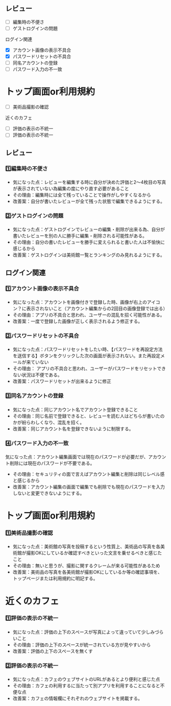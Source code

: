 
## レビュー
- [ ] 編集時の不便さ
- [ ] ゲストログインの問題

ログイン関連
- [x] アカウント画像の表示不具合
- [x] パスワードリセットの不具合
- [ ] 同名アカウントの登録
- [ ] パスワード入力の不一致

# トップ画面or利用規約
- [ ] 美術品撮影の確認

近くのカフェ
- [ ] 評価の表示の不統一
- [ ] 評価の表示の不統一

## レビュー
### 1️⃣編集時の不便さ
- 気になった点：レビューを編集する時に自分が決めた評価と2～4枚目の写真が表示されていない為編集の度にやり直す必要があること
- その理由：編集時には全て残っていることで操作がしやすくなるから
- 改善案：自分が書いたレビューが全て残った状態で編集できるようにする。
### 2️⃣ゲストログインの問題
- 気になった点：ゲストログインでレビューの編集・削除が出来る為、自分が書いたレビューを別の人に勝手に編集・削除される可能性がある。
- その理由：自分の書いたレビューを勝手に変えられると書いた人は不愉快に感じるから
- 改善案：ゲストログインは美術館一覧とランキングのみ見れるようにする。

## ログイン関連
### 1️⃣アカウント画像の表示不具合
- 気になった点：アカウントを画像付きで登録した時、画像が右上のアイコン？に表示されないこと（アカウント編集からの2回目の画像登録では出る）
- その理由：アプリの不具合と思われ、ユーザーの混乱を招く可能性がある。
- 改善案：一度で登録した画像が正しく表示されるよう修正する。
### 2️⃣パスワードリセットの不具合
- 気になった点：パスワードリセットをしたい時、【パスワードを再設定方法を送信する】ボタンをクリックした次の画面が表示されない。また再設定メールが来ていない
- その理由： アプリの不具合と思われ、ユーザーがパスワードをリセットできない状況は不便である。
- 改善案：パスワードリセットが出来るように修正
### 3️⃣同名アカウントの登録
- 気になった点：同じアカウント名でアカウント登録できること
- その理由：同じ名前で登録できると、レビューを読む人はどちらが書いたのかが紛らわしくなり、混乱を招く。
- 改善案：同じアカウント名を登録できないように制限する。
### 4️⃣パスワード入力の不一致
気になった点：アカウント編集画面では現在のパスワードが必要だが、アカウント削除には現在のパスワードが不要である。
- その理由：セキュリティの面で言えばアカウント編集と削除は同じレベル感と感じるから
- 改善案：アカウント編集の画面で編集でも削除でも現在のパスワードを入力しないと変更できないようにする。

# トップ画面or利用規約
### 1️⃣美術品撮影の確認
- 気になった点：美術館の写真を投稿するという性質上、美術品の写真を各美術館が撮影OKにしているか確認すべきといった文言を乗せるべきと感じたこと
- その理由：無いと思うが、撮影に関するクレームが来る可能性があるため
- 改善案：美術品の写真を各美術館が撮影OKにしているか等の確認事項を、トップページまたは利用規約に明記する。

# 近くのカフェ
### 1️⃣評価の表示の不統一
- 気になった点：評価の上下のスペースが写真によって違っていて少しみづらいこと
- その理由：評価の上下のスペースが統一されている方が見やすいから
- 改善案：評価の上下のスペースを無くす
### 2️⃣評価の表示の不統一
- 気になった点：カフェのウェブサイトのURLがあるとより便利と感じた点
- その理由：カフェの利用するに当たって別アプリを利用することになると不便な点
- 改善案：カフェの情報欄にそれぞれのウェブサイトを掲載する。
